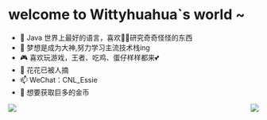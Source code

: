 # welcome to Wittyhuahua`s world ~
- 🌱 Java 世界上最好的语言，喜欢👀🐱研究奇奇怪怪的东西
- 🍎 梦想是成为大神,努力学习主流技术栈ing
- 🎮 喜欢玩游戏，王者、吃鸡、蛋仔样样都来💕
- 💞️ 花花已被人摘
- 📫 WeChat：CNL_Essie
- 🌸 想要获取巨多的金币
  
<a href="#stats" align="center">
    <img align="center" src="https://github-readme-stats.vercel.app/api?username=Wittyhuahua&count_private=true&show_icons=true&include_all_commits=true&show_owner=true&theme=material-palenight"/>
    <img align="right" src="https://github-readme-stats.vercel.app/api/top-langs/?username=Wittyhuahua&hide_border=true">
</a>
